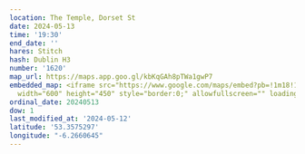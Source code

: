 ```yaml
---
location: The Temple, Dorset St
date: 2024-05-13
time: '19:30'
end_date: ''
hares: Stitch
hash: Dublin H3
number: '1620'
map_url: https://maps.app.goo.gl/kbKqGAh8pTWa1gwP7
embedded_map: <iframe src="https://www.google.com/maps/embed?pb=!1m18!1m12!1m3!1d2381.2025608183676!2d-6.26606452285627!3d53.35752967229256!2m3!1f0!2f0!3f0!3m2!1i1024!2i768!4f13.1!3m3!1m2!1s0x48670e7ddd8eaafb%3A0xc1de23e3b1823045!2sThe%20Temple!5e0!3m2!1sen!2sie!4v1715554796454!5m2!1sen!2sie"
  width="600" height="450" style="border:0;" allowfullscreen="" loading="lazy" referrerpolicy="no-referrer-when-downgrade"></iframe>
ordinal_date: 20240513
dow: 1
last_modified_at: '2024-05-12'
latitude: '53.3575297'
longitude: "-6.2660645"
---
```


